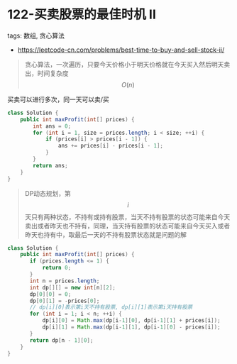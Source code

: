 # 122-买卖股票的最佳时机 II

tags: 数组, 贪心算法
- https://leetcode-cn.com/problems/best-time-to-buy-and-sell-stock-ii/

> 贪心算法，一次遍历，只要今天价格小于明天价格就在今天买入然后明天卖出，时间复杂度 $$O(n)$$

买卖可以进行多次，同一天可以卖/买

```java
class Solution {
    public int maxProfit(int[] prices) {
        int ans = 0;
        for (int i = 1, size = prices.length; i < size; ++i) {
            if (prices[i] > prices[i - 1]) {
                ans += prices[i] - prices[i - 1];
            }
        }
        return ans;
    }
}
```

> DP动态规划，第$$i$$天只有两种状态，不持有或持有股票，当天不持有股票的状态可能来自今天卖出或者昨天也不持有，同理，当天持有股票的状态可能来自今天买入或者昨天也持有中，取最后一天的不持有股票状态就是问题的解

```java
class Solution {
    public int maxProfit(int[] prices) {
       if (prices.length <= 1) {
           return 0;
       }
       int n = prices.length;
       int dp[][] = new int[n][2];
       dp[0][0] = 0;
       dp[0][1] = -prices[0];
       // dp[i][0]表示第i天不持有股票, dp[i][1]表示第i天持有股票
       for (int i = 1; i < n; ++i) {
           dp[i][0] = Math.max(dp[i-1][0], dp[i-1][1] + prices[i]);
           dp[i][1] = Math.max(dp[i-1][1], dp[i-1][0] - prices[i]);
       }
       return dp[n - 1][0];
    }
}
```